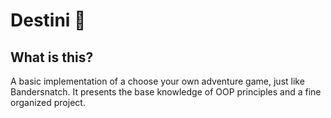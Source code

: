
# Destini 🤔

## What is this?

A basic implementation of a choose your own adventure game, just like Bandersnatch. It presents the base knowledge of OOP principles and a fine organized project.
